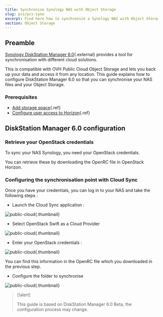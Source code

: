 ```yaml
---
title: Synchronise Synology NAS with Object Storage
slug: pcs/pcs-syno
excerpt: Find here how to synchronise a Synology NAS with Object Storage
section: Object Storage
---
```



## Preamble
[Synology DiskStation Manager 6.0](https://www.synology.com/en-global/dsm/6.0beta){.external} provides a tool for synchronisation with different cloud solutions.

This is compatible with OVH Public Cloud Object Storage and lets you back up your data and access it from any location. This guide explains how to configure DiskStation Manager 6.0 so that you can synchronise your NAS files and your Object Storage.


### Prerequisites
- [Add storage space](../platform/public-cloud/add_storage_space/guide.en-ca.md){.ref}
- [Configure user access to Horizon](../platform/public-cloud/create_and_delete_a_user/guide.en-ca.md){.ref}


## DiskStation Manager 6.0 configuration

### Retrieve your OpenStack credentials
To sync your NAS Synology, you need your OpenStack credentials.

You can retrieve these by downloading the OpenRC file in OpenStack Horizon.


### Configuring the synchronisation point with Cloud Sync
Once you have your credentials, you can log in to your NAS and take the following steps :

- Launch the Cloud Sync application :


![public-cloud](images/3791.png){.thumbnail}

- Select OpenStack Swift as a Cloud Provider


![public-cloud](images/3788.png){.thumbnail}

- Enter your OpenStack credentials :


![public-cloud](images/3792.png){.thumbnail}

You can find this information in the OpenRC file which you downloaded in the previous step.

- Configure the folder to synchronise


![public-cloud](images/3790.png){.thumbnail}



> [!alert]
>
> This guide is based on DiskStation Manager 6.0 Beta, the configuration process may change.
> 
